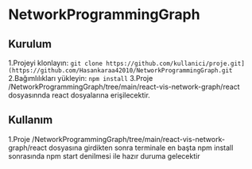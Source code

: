 # NetworkProgrammingGraph

## Kurulum
1.Projeyi klonlayın: `git clone https://github.com/kullanici/proje.git](https://github.com/Hasankaraa42010/NetworkProgrammingGraph.git`
2.Bağımlılıkları yükleyin: `npm install`
3.Proje /NetworkProgrammingGraph/tree/main/react-vis-network-graph/react dosyasınnda react dosyalarına erişilecektir.

## Kullanım
1.Proje /NetworkProgrammingGraph/tree/main/react-vis-network-graph/react dosyasına girdikten sonra terminale en başta npm install sonrasında npm start denilmesi ile hazır duruma gelecektir
 
